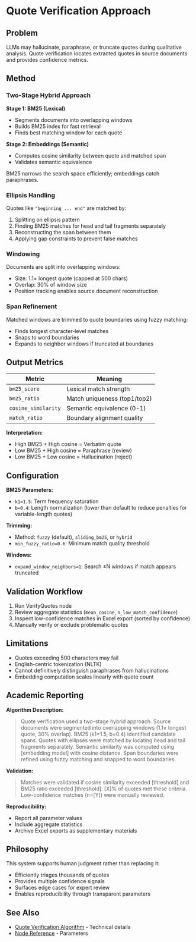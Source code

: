 # Quote Verification Approach

## Problem

LLMs may hallucinate, paraphrase, or truncate quotes during qualitative analysis. Quote verification locates extracted quotes in source documents and provides confidence metrics.

## Method

### Two-Stage Hybrid Approach

**Stage 1: BM25 (Lexical)**
- Segments documents into overlapping windows
- Builds BM25 index for fast retrieval
- Finds best matching window for each quote

**Stage 2: Embeddings (Semantic)**
- Computes cosine similarity between quote and matched span
- Validates semantic equivalence

BM25 narrows the search space efficiently; embeddings catch paraphrases.

### Ellipsis Handling

Quotes like `"beginning ... end"` are matched by:
1. Splitting on ellipsis pattern
2. Finding BM25 matches for head and tail fragments separately
3. Reconstructing the span between them
4. Applying gap constraints to prevent false matches

### Windowing

Documents are split into overlapping windows:
- Size: 1.1× longest quote (capped at 500 chars)
- Overlap: 30% of window size
- Position tracking enables source document reconstruction

### Span Refinement

Matched windows are trimmed to quote boundaries using fuzzy matching:
- Finds longest character-level matches
- Snaps to word boundaries
- Expands to neighbor windows if truncated at boundaries

## Output Metrics

| Metric | Meaning |
|--------|---------|
| `bm25_score` | Lexical match strength |
| `bm25_ratio` | Match uniqueness (top1/top2) |
| `cosine_similarity` | Semantic equivalence (0-1) |
| `match_ratio` | Boundary alignment quality |

**Interpretation:**
- High BM25 + High cosine = Verbatim quote
- Low BM25 + High cosine = Paraphrase (review)
- Low BM25 + Low cosine = Hallucination (reject)

## Configuration

**BM25 Parameters:**
- `k1=1.5`: Term frequency saturation
- `b=0.4`: Length normalization (lower than default to reduce penalties for variable-length quotes)

**Trimming:**
- Method: `fuzzy` (default), `sliding_bm25`, or `hybrid`
- `min_fuzzy_ratio=0.6`: Minimum match quality threshold

**Windows:**
- `expand_window_neighbors=1`: Search ±N windows if match appears truncated

## Validation Workflow

1. Run VerifyQuotes node
2. Review aggregate statistics (`mean_cosine`, `n_low_match_confidence`)
3. Inspect low-confidence matches in Excel export (sorted by confidence)
4. Manually verify or exclude problematic quotes

## Limitations

- Quotes exceeding 500 characters may fail
- English-centric tokenization (NLTK)
- Cannot definitively distinguish paraphrases from hallucinations
- Embedding computation scales linearly with quote count

## Academic Reporting

**Algorithm Description:**
> Quote verification used a two-stage hybrid approach. Source documents were segmented into overlapping windows (1.1× longest quote, 30% overlap). BM25 (k1=1.5, b=0.4) identified candidate spans. Quotes with ellipses were matched by locating head and tail fragments separately. Semantic similarity was computed using [embedding model] with cosine distance. Span boundaries were refined using fuzzy matching and snapped to word boundaries.

**Validation:**
> Matches were validated if cosine similarity exceeded [threshold] and BM25 ratio exceeded [threshold]. [X]% of quotes met these criteria. Low-confidence matches (n=[Y]) were manually reviewed.

**Reproducibility:**
- Report all parameter values
- Include aggregate statistics
- Archive Excel exports as supplementary materials

## Philosophy

This system supports human judgment rather than replacing it:
- Efficiently triages thousands of quotes
- Provides multiple confidence signals
- Surfaces edge cases for expert review
- Enables reproducibility through transparent parameters

## See Also

- [Quote Verification Algorithm](../reference/quote-verification.md) - Technical details
- [Node Reference](../reference/node-reference.md) - Parameters
